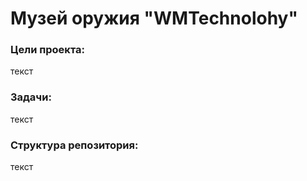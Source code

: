 # Музей оружия "WMTechnolohy"
### Цели проекта:
текст
### Задачи:
текст
### Структура репозитория:
текст
